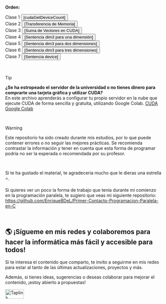 <strong>Orden:</strong>

<div align="left">
  Clase 1 
  <a href="https://github.com/EnriqueBDeL/Clases-CUDA-Programacion-Paralela-en-C-/blob/main/Clase%20cudaGetDeviceCount.cu" target="_blank">
    <button>[cudaGetDeviceCount]</button>
  </a>
  <br>
  Clase 2 
  <a href="https://github.com/EnriqueBDeL/Clases-CUDA-Programacion-Paralela-en-C-/blob/main/Clase%20Transferencia%20de%20Memoria.cu" target="_blank">
    <button>[Transferencia de Memoria]</button>
  </a>
  <br>
  Clase 3 
  <a href="https://github.com/EnriqueBDeL/Clases-CUDA-Programacion-Paralela-en-C-/blob/main/Clase%20Suma%20de%20Vectores%20en%20CUDA.cu" target="_blank">
    <button>[Suma de Vectores en CUDA]</button>
  </a>
  <br>
    Clase 4 
  <a href="https://github.com/EnriqueBDeL/Clases-CUDA-Programacion-Paralela-en-C-/blob/main/Clase%20dim3.cu" target="_blank">
    <button>[Sentencia dim3 para una dimensión]</button>
  </a>
  <br>
   Clase 5 
  <a href="https://github.com/EnriqueBDeL/Clases-CUDA-Programacion-Paralela-en-C-/blob/main/Clase%20dim3%20II.cu" target="_blank">
    <button>[Sentencia dim3 para dos dimensiones]</button>
  </a>
  <br>
     Clase 6 
  <a href="https://github.com/EnriqueBDeL/Clases-CUDA-Programacion-Paralela-en-C-/blob/main/Clase%20dim3%20III.cu" target="_blank">
    <button>[Sentencia dim3 para tres dimensiones]</button>
  </a>
  <br>
      Clase 7 
  <a href="https://github.com/EnriqueBDeL/Clases-CUDA-Programacion-Paralela-en-C-/blob/main/Clase%20device.cu" target="_blank">
    <button>[Sentencia device]</button>
  </a>
  <br>
</div>

<br>
<br>

> [!TIP]
> **¿Se ha estropeado el servidor de la universidad o no tienes dinero para comprarte una tarjeta gráfica y utilizar CUDA?**<br>
> En este archivo aprenderás a configurar tu propio servidor en la nube que ejecute CUDA de forma sencilla y gratuita, utilizando Google Colab. 
[CUDA Google Colab](https://github.com/EnriqueBDeL/Clases-CUDA-Programacion-Paralela-en-C-/blob/main/Configuraci%C3%B3n%20y%20uso%20de%20Google%20Colab%20con%20CUDA.txt)


<br>


> [!WARNING]
> Este repositorio ha sido creado durante mis estudios, por lo que puede contener errores o no seguir las mejores prácticas. Se recomienda contrastar la información y tener en cuenta que esta forma de programar podría no ser la esperada o recomendada por su profesor. 


<br> 

Si te ha gustado el material, te agradecería mucho que le dieras una estrella ⭐.

Si quieres ver un poco la forma de trabajo que tenía durante mi comienzo en la programación paralela, te sugiero que veas mi siguiente repositorio: https://github.com/EnriqueBDeL/Primer-Contacto-Programacion-Paralela-en-C


<br>

## 🌎 ¡Sígueme en mis redes y colaboremos para hacer la informática más fácil y accesible para todos!

Si te interesa el contenido que comparto, te invito a seguirme en mis redes para estar al tanto de las últimas actualizaciones, proyectos y más. 

Además, si tienes ideas, sugerencias o deseas colaborar para mejorar el contenido, ¡estoy abierto a propuestas!

<p align="left">
  <a href="https://enriquebdl.taplink.ws/" target="_blank">
    <img src="https://images.g2crowd.com/uploads/product/image/social_landscape/social_landscape_dba52b0470340e16dbb5612c34cce7ad/taplink.png" 
         alt="Taplink" 
         height="30" 
         width="60" />
  </a>
</p>
